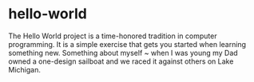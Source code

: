 # hello-world
The Hello World project is a time-honored tradition in computer programming. It is a simple exercise that gets you started when learning something new.
Something about myself ~ when I was young my Dad owned a one-design sailboat and we raced it against others on Lake Michigan.
